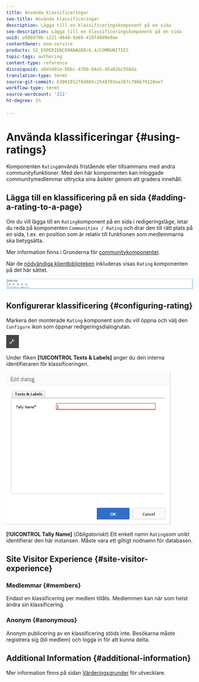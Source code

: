 ```yaml
---
title: Använda klassificeringar
seo-title: Använda klassificeringar
description: Lägga till en klassificeringskomponent på en sida
seo-description: Lägga till en klassificeringskomponent på en sida
uuid: a986970b-1221-4648-9a69-410f4480e0ae
contentOwner: msm-service
products: SG_EXPERIENCEMANAGER/6.4/COMMUNITIES
topic-tags: authoring
content-type: reference
discoiquuid: a0e5491e-66bc-47b0-94a5-45a02bc558da
translation-type: tm+mt
source-git-commit: 63001012f0d865c2548703ea387c780679128ee7
workflow-type: tm+mt
source-wordcount: '211'
ht-degree: 1%

---
```



# Använda klassificeringar {#using-ratings}

Komponenten `Rating`används fristående eller tillsammans med andra communityfunktioner. Med den här komponenten kan inloggade communitymedlemmar uttrycka sina åsikter genom att gradera innehåll.

## Lägga till en klassificering på en sida {#adding-a-rating-to-a-page}

Om du vill lägga till en `Rating`komponent på en sida i redigeringsläge, letar du reda på komponenten `Communities / Rating` och drar den till rätt plats på en sida, t.ex. en position som är relativ till funktionen som medlemmarna ska betygsätta.

Mer information finns i Grunderna för [communitykomponenter](basics.md).

När de [nödvändiga klientbiblioteken](rating-basics.md#essentials-for-client-side) inkluderas visas `Rating` komponenten på det här sättet.

![chlimage_1-493](assets/chlimage_1-493.png)

## Konfigurerar klassificering {#configuring-rating}

Markera den monterade `Rating` komponent som du vill öppna och välj den `Configure` ikon som öppnar redigeringsdialogrutan.

![chlimage_1-494](assets/chlimage_1-494.png)

Under fliken **[!UICONTROL Texts & Labels]** anger du den interna identifieraren för klassificeringen.

![chlimage_1-495](assets/chlimage_1-495.png)

**[!UICONTROL Tally Name]**
(*Obligatoriskt*) Ett enkelt namn `Rating`som unikt identifierar den här instansen. Måste vara ett giltigt nodnamn för databasen.

## Site Visitor Experience {#site-visitor-experience}

### Medlemmar {#members}

Endast en klassificering per medlem tillåts. Medlemmen kan när som helst ändra sin klassificering.

### Anonym {#anonymous}

Anonym publicering av en klassificering stöds inte. Besökarna måste registrera sig (bli medlem) och logga in för att kunna delta.

## Additional Information {#additional-information}

Mer information finns på sidan [Värderingsgrunder](rating-basics.md) för utvecklare.
